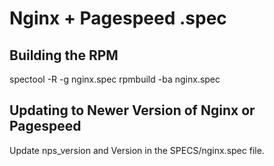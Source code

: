 Nginx + Pagespeed .spec 
==============================================

Building the RPM
----------------

spectool -R -g nginx.spec
rpmbuild -ba nginx.spec

Updating to Newer Version of Nginx or Pagespeed
-----------------------------------------------

Update nps_version and Version in the SPECS/nginx.spec file.
